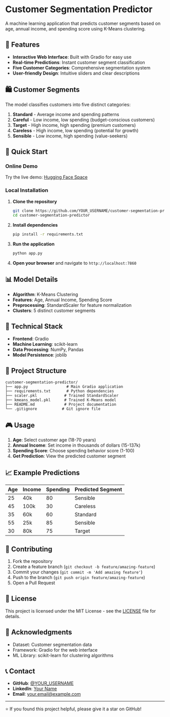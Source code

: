 # Customer Segmentation Predictor

A machine learning application that predicts customer segments based on age, annual income, and spending score using K-Means clustering.

## 🎯 Features

- **Interactive Web Interface**: Built with Gradio for easy use
- **Real-time Predictions**: Instant customer segment classification
- **Five Customer Categories**: Comprehensive segmentation system
- **User-friendly Design**: Intuitive sliders and clear descriptions

## 🛍️ Customer Segments

The model classifies customers into five distinct categories:

1. **Standard** - Average income and spending patterns
2. **Careful** - Low income, low spending (budget-conscious customers)
3. **Target** - High income, high spending (premium customers)
4. **Careless** - High income, low spending (potential for growth)
5. **Sensible** - Low income, high spending (value-seekers)

## 🚀 Quick Start

### Online Demo
Try the live demo: [Hugging Face Space](https://huggingface.co/spaces/YOUR_USERNAME/customer-segmentation)

### Local Installation

1. **Clone the repository**
   ```bash
   git clone https://github.com/YOUR_USERNAME/customer-segmentation-predictor.git
   cd customer-segmentation-predictor
   ```

2. **Install dependencies**
   ```bash
   pip install -r requirements.txt
   ```

3. **Run the application**
   ```bash
   python app.py
   ```

4. **Open your browser** and navigate to `http://localhost:7860`

## 📊 Model Details

- **Algorithm**: K-Means Clustering
- **Features**: Age, Annual Income, Spending Score
- **Preprocessing**: StandardScaler for feature normalization
- **Clusters**: 5 distinct customer segments

## 🔧 Technical Stack

- **Frontend**: Gradio
- **Machine Learning**: scikit-learn
- **Data Processing**: NumPy, Pandas
- **Model Persistence**: joblib

## 📁 Project Structure

```
customer-segmentation-predictor/
├── app.py                 # Main Gradio application
├── requirements.txt       # Python dependencies
├── scaler.pkl            # Trained StandardScaler
├── kmeans_model.pkl      # Trained K-Means model
├── README.md             # Project documentation
└── .gitignore           # Git ignore file
```

## 🎮 Usage

1. **Age**: Select customer age (18-70 years)
2. **Annual Income**: Set income in thousands of dollars (15-137k)
3. **Spending Score**: Choose spending behavior score (1-100)
4. **Get Prediction**: View the predicted customer segment

## 📈 Example Predictions

| Age | Income | Spending | Predicted Segment |
|-----|--------|----------|------------------|
| 25  | 40k    | 80       | Sensible         |
| 45  | 100k   | 30       | Careless         |
| 35  | 60k    | 60       | Standard         |
| 55  | 25k    | 85       | Sensible         |
| 30  | 80k    | 75       | Target           |

## 🤝 Contributing

1. Fork the repository
2. Create a feature branch (`git checkout -b feature/amazing-feature`)
3. Commit your changes (`git commit -m 'Add amazing feature'`)
4. Push to the branch (`git push origin feature/amazing-feature`)
5. Open a Pull Request

## 📄 License

This project is licensed under the MIT License - see the [LICENSE](LICENSE) file for details.

## 🙏 Acknowledgments

- Dataset: Customer segmentation data
- Framework: Gradio for the web interface
- ML Library: scikit-learn for clustering algorithms

## 📞 Contact

- **GitHub**: [@YOUR_USERNAME](https://github.com/YOUR_USERNAME)
- **LinkedIn**: [Your Name](https://linkedin.com/in/yourprofile)
- **Email**: your.email@example.com

---

⭐ If you found this project helpful, please give it a star on GitHub!